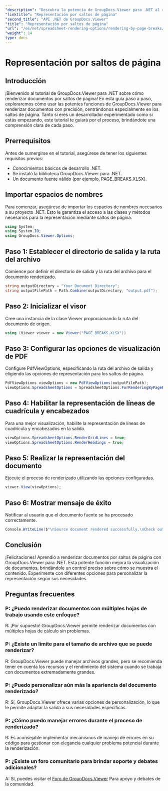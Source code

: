 ```yaml
---
"description": "Descubra la potencia de GroupDocs.Viewer para .NET al renderizar documentos con precisión. Siga nuestro tutorial paso a paso para renderizar por saltos de página."
"linktitle": "Representación por saltos de página"
"second_title": "API .NET de GroupDocs.Viewer"
"title": "Representación por saltos de página"
"url": "/es/net/spreadsheet-rendering-options/rendering-by-page-breaks/"
"weight": 14
type: docs
---
```

# Representación por saltos de página

## Introducción
¡Bienvenido al tutorial de GroupDocs.Viewer para .NET sobre cómo renderizar documentos por saltos de página! En esta guía paso a paso, exploraremos cómo usar las potentes funciones de GroupDocs.Viewer para renderizar documentos con precisión, centrándonos especialmente en los saltos de página. Tanto si eres un desarrollador experimentado como si estás empezando, este tutorial te guiará por el proceso, brindándote una comprensión clara de cada paso.
## Prerrequisitos
Antes de sumergirse en el tutorial, asegúrese de tener los siguientes requisitos previos:
- Conocimientos básicos de desarrollo .NET.
- Se instaló la biblioteca GroupDocs.Viewer para .NET.
- Un documento fuente válido (por ejemplo, PAGE_BREAKS.XLSX).
## Importar espacios de nombres
Para comenzar, asegúrese de importar los espacios de nombres necesarios a su proyecto .NET. Esto le garantiza el acceso a las clases y métodos necesarios para la representación mediante saltos de página.
```csharp
using System;
using System.IO;
using GroupDocs.Viewer.Options;
```
## Paso 1: Establecer el directorio de salida y la ruta del archivo
Comience por definir el directorio de salida y la ruta del archivo para el documento renderizado.
```csharp
string outputDirectory = "Your Document Directory";
string outputFilePath = Path.Combine(outputDirectory, "output.pdf");
```
## Paso 2: Inicializar el visor
Cree una instancia de la clase Viewer proporcionando la ruta del documento de origen.
```csharp
using (Viewer viewer = new Viewer("PAGE_BREAKS.XLSX"))
```
## Paso 3: Configurar las opciones de visualización de PDF
Configure PdfViewOptions, especificando la ruta del archivo de salida y eligiendo las opciones de representación para los saltos de página.
```csharp
PdfViewOptions viewOptions = new PdfViewOptions(outputFilePath);
viewOptions.SpreadsheetOptions = SpreadsheetOptions.ForRenderingByPageBreaks();
```
## Paso 4: Habilitar la representación de líneas de cuadrícula y encabezados
Para una mejor visualización, habilite la representación de líneas de cuadrícula y encabezados en la salida.
```csharp
viewOptions.SpreadsheetOptions.RenderGridLines = true;
viewOptions.SpreadsheetOptions.RenderHeadings = true;
```
## Paso 5: Realizar la representación del documento
Ejecute el proceso de renderizado utilizando las opciones configuradas.
```csharp
viewer.View(viewOptions);
```
## Paso 6: Mostrar mensaje de éxito
Notificar al usuario que el documento fuente se ha procesado correctamente.
```csharp
Console.WriteLine($"\nSource document rendered successfully.\nCheck output in {outputDirectory}.");
```
## Conclusión
¡Felicitaciones! Aprendió a renderizar documentos por saltos de página con GroupDocs.Viewer para .NET. Esta potente función mejora la visualización de documentos, brindándole un control preciso sobre cómo se muestra el contenido. Experimente con diferentes opciones para personalizar la representación según sus necesidades.
## Preguntas frecuentes
### P: ¿Puedo renderizar documentos con múltiples hojas de trabajo usando este enfoque?
R: ¡Por supuesto! GroupDocs.Viewer permite renderizar documentos con múltiples hojas de cálculo sin problemas.
### P: ¿Existe un límite para el tamaño de archivo que se puede renderizar?
R: GroupDocs.Viewer puede manejar archivos grandes, pero se recomienda tener en cuenta los recursos y el rendimiento del sistema cuando se trabaja con documentos extremadamente grandes.
### P: ¿Puedo personalizar aún más la apariencia del documento renderizado?
R: Sí, GroupDocs.Viewer ofrece varias opciones de personalización, lo que le permite adaptar la salida a sus necesidades específicas.
### P: ¿Cómo puedo manejar errores durante el proceso de renderizado?
R: Es aconsejable implementar mecanismos de manejo de errores en su código para gestionar con elegancia cualquier problema potencial durante la renderización.
### P: ¿Existe un foro comunitario para brindar soporte y debates adicionales?
A: Sí, puedes visitar el [Foro de GroupDocs.Viewer](https://forum.groupdocs.com/c/viewer/9) Para apoyo y debates de la comunidad.
